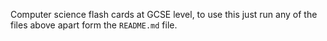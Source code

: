 Computer science flash cards at GCSE level, to use this just run any of the files above apart form the `README.md` file.
